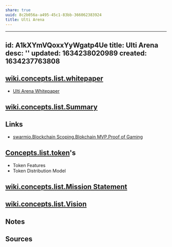 ```yaml
---
share: true
uuid: 8c2b056a-a495-45c1-83bb-366062383924
title: Ulti Arena
---
```

---
id: A1kXYmVQoxxYyWgatp4Ue
title: Ulti Arena
desc: ''
updated: 1634238020989
created: 1634237763808
---

## [wiki.concepts.list.whitepaper](/undefined)

* [Ulti Arena Whitepaper](https://ultiarena.com/wp-content/uploads/2021/05/Ulti-Arena-Whitepaper.pdf)

## [wiki.concepts.list.Summary](/undefined)

## Links

* [swarmio.Blockchain Scoping.Blokchain MVP.Proof of Gaming](/undefined)

## [Concepts.list.token](/undefined)'s

* Token Features
* Token Distribution Model

## [wiki.concepts.list.Mission Statement](/undefined)

## [wiki.concepts.list.Vision](/undefined)

## Notes

## Sources